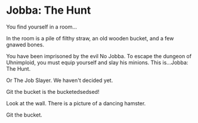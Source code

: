 # Jobba: The Hunt 

You find yourself in a room...

In the room is a pile of filthy straw, an old wooden bucket, and a few gnawed bones.

You have been imprisoned by the evil No Jobba. To escape the dungeon of Uhnimploid, you must equip yourself and slay his minions. This is…Jobba: The Hunt.

Or The Job Slayer. We haven't decided yet.


Git the bucket is the bucketedsedsed!


Look at the wall.  There is a picture of a dancing hamster.

Git the bucket.


